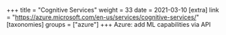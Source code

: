 +++
title = "Cognitive Services"
weight = 33
date = 2021-03-10
[extra]
link = "https://azure.microsoft.com/en-us/services/cognitive-services/"
[taxonomies]
groups = ["azure"]
+++
Azure: add ML capabilities via API

